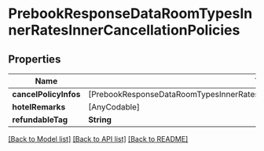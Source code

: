 # PrebookResponseDataRoomTypesInnerRatesInnerCancellationPolicies

## Properties
Name | Type | Description | Notes
------------ | ------------- | ------------- | -------------
**cancelPolicyInfos** | [PrebookResponseDataRoomTypesInnerRatesInnerCancellationPoliciesCancelPolicyInfosInner] |  | [optional] 
**hotelRemarks** | [AnyCodable] |  | [optional] 
**refundableTag** | **String** |  | [optional] 

[[Back to Model list]](../README.md#documentation-for-models) [[Back to API list]](../README.md#documentation-for-api-endpoints) [[Back to README]](../README.md)


